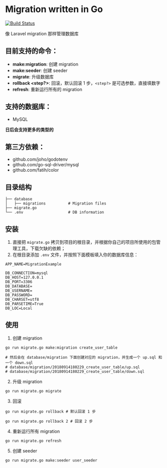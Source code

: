 # Migration written in Go

[![Build Status](https://travis-ci.org/fengzifz/migration-go.svg?branch=master)](https://travis-ci.org/fengzifz/migration-go)

像 Laravel migration 那样管理数据库

## 目前支持的命令：
- **make:migration**: 创建 migration
- **make:seeder**: 创建 seeder
- **migrate**: 升级数据库
- **rollback <step?>**: 回滚，默认回滚 1 步，`<step?>` 是可选参数，直接填数字
- **refresh**: 重新运行所有的 migration

## 支持的数据库：
- MySQL

**日后会支持更多的类型的**

## 第三方依赖：
- github.com/joho/godotenv
- github.com/go-sql-driver/mysql
- github.com/fatih/color

## 目录结构
```
├── database
│   ├── migrations          # Migration files
├── migrate.go
└── .env                    # DB information
```

## 安装
1. 直接把 `migrate.go` 拷贝到项目的根目录，并根据你自己的项目所使用的包管理工具，下载欠缺的依赖；
2. 在根目录添加 `.env` 文件，并按照下面模板填入你的数据库信息：
```
APP_NAME=MigrationExample

DB_CONNECTION=mysql
DB_HOST=127.0.0.1
DB_PORT=3306
DB_DATABASE=
DB_USERNAME=
DB_PASSWORD=
DB_CHARSET=utf8
DB_PARSETIME=True
DB_LOC=Local
```

## 使用
1. 创建 migration
```
go run migrate.go make:migration create_user_table

# 然后会在 database/migration 下面创建对应的 migration，并生成一个 up.sql 和 一个 down.sql
# database/migration/20180914180229_create_user_table/up.sql
# database/migration/20180914180229_create_user_table/down.sql
```

2. 升级 migration
```
go run migrate.go migrate
```

3. 回滚
```
go run migrate.go rollback # 默认回滚 1 步

go run migrate.go rollback 2 # 回滚 2 步

```

4. 重新运行所有 migration
```
go run migrate.go refresh
```

5. 创建 seeder
```
go run migrate.go make:seeder user_seeder
```
